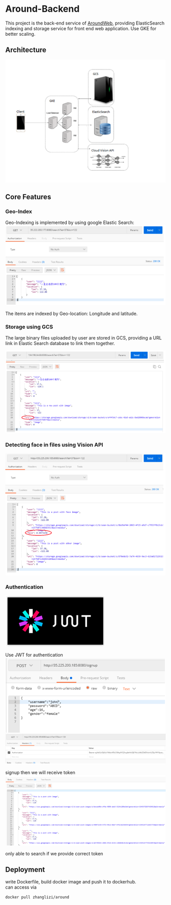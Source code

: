 # Around-Backend
This project is the back-end service of [AroundWeb](https://github.com/GGtray/Around-Web), 
providing ElasticSearch indexing and storage service for front end web application. 
Use GKE for better scaling.
##  Architecture
![](./images/Architecture.png)
## Core Features
### Geo-Index
Geo-Indexing is implemented by using google Elastic Search:
![](./images/ElasticSearch.png)

The items are indexed by Geo-location: Longitude and latitude.
### Storage using GCS
The large binary files uploaded by user are stored in GCS, providing a URL link in Elastic Search 
database to link them together.

![](./images/GCS.png)

### Detecting face in files using Vision API
![](./images/Vision.png)
### Authentication

![](images/JWT.png) <br/>

Use JWT for authentication <br/>
![](images/auth-1.png)
![](images/auth-3.png)

signup then we will receive token
![](images/auth-4.png)

only able to search if we provide correct token

## Deployment
write Dockerfile, build docker image and push it to dockerhub. <br/>
can access via
```
docker pull zhanglizi/around
```
